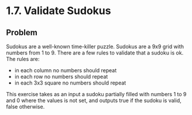 # 1.7. Validate Sudokus

## Problem
Sudokus are a well-known time-killer puzzle. Sudokus are a 9x9 grid with 
numbers from 1 to 9. There are a few rules to validate that a sudoku is ok.
The rules are:
- in each column no numbers should repeat
- in each row no numbers should repeat
- in each 3x3 square no numbers should repeat

This exercise takes as an input a sudoku partially filled with numbers 1 to 9
and 0 where the values is not set, and outputs true if the sudoku is valid, false
otherwise.
